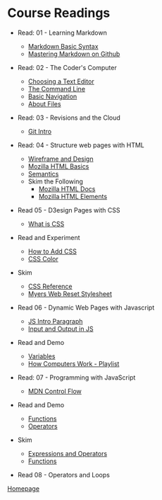 # Course Readings

- Read: 01 - Learning Markdown

  - [Markdown Basic Syntax](https://www.markdownguide.org/basic-syntax/)
  - [Mastering Markdown on Github](https://guides.github.com/features/mastering-markdown/)

- Read: 02 - The Coder's Computer

  - [Choosing a Text Editor](https://codefellows.github.io/code-102-guide/curriculum/class-02/Choosing-A-Text-Editor--The-Older-Coder.pdf)
  - [The Command Line](https://ryanstutorials.net/linuxtutorial/commandline.php)
  - [Basic Navigation](https://ryanstutorials.net/linuxtutorial/navigation.php)
  - [About Files](https://ryanstutorials.net/linuxtutorial/aboutfiles.php)
  
- Read: 03 - Revisions and the Cloud

  - [Git Intro](https://blog.udemy.com/git-tutorial-a-comprehensive-guide/)

- Read: 04 - Structure web pages with HTML

  - [Wireframe and Design](https://careerfoundry.com/en/blog/ux-design/how-to-create-your-first-wireframe/)
  - [Mozilla HTML Basics](https://developer.mozilla.org/en-US/docs/Learn/Getting_started_with_the_web/HTML_basics)
  - [Semantics](https://developer.mozilla.org/en-US/docs/Glossary/Semantics)
  - Skim the Following
    - [Mozilla HTML Docs](https://developer.mozilla.org/en-US/docs/Web/HTML)
    - [Mozilla HTML Elements](https://developer.mozilla.org/en-US/docs/Web/HTML/Element)

- Read 05 - D3esign Pages with CSS
  - [What is CSS](https://developer.mozilla.org/en-US/docs/Learn/CSS/First_steps/What_is_CSS)
- Read and Experiment
  - [How to Add CSS](https://www.w3schools.com/css/css_howto.asp)
  - [CSS Color](https://www.w3schools.com/cssref/pr_text_color.asp)
- Skim
  - [CSS Reference](https://developer.mozilla.org/en-US/docs/Web/CSS/Reference)
  - [Myers Web Reset Stylesheet](https://meyerweb.com/eric/tools/css/reset/)

- Read 06 - Dynamic Web Pages with Javascript
  - [JS Intro Paragraph](https://developer.mozilla.org/en-US/docs/Web/JavaScript)
  - [Input and Output in JS](https://code-maven.com/input-output-in-plain-javascript)
- Read and Demo
  - [Variables](https://www.w3schools.com/js/js_variables.asp)
  - [How Computers Work - Playlist](https://www.youtube.com/playlist?list=PLzdnOPI1iJNcsRwJhvksEo1tJqjIqWbN-)

- Read: 07 - Programming with JavaScript
  - [MDN Control Flow](https://developer.mozilla.org/en-US/docs/Glossary/Control_flow)
- Read and Demo
  - [Functions](https://www.w3schools.com/js/js_functions.asp)
  - [Operators](https://www.w3schools.com/js/js_operators.asp)
- Skim
  - [Expressions and Operators](https://developer.mozilla.org/en-US/docs/Web/JavaScript/Guide/Expressions_and_Operators)
  - [Functions](https://developer.mozilla.org/en-US/docs/Web/JavaScript/Guide/Functions)

- Read 08 - Operators and Loops
  
[Homepage](https://briansward.github.io/reading-notes/)
